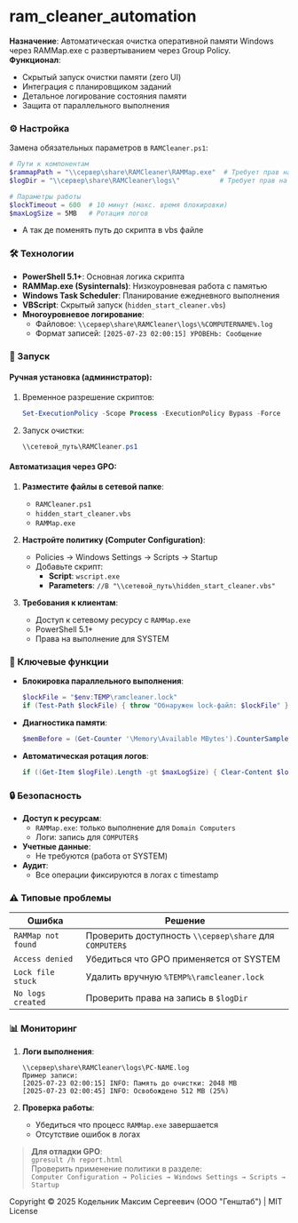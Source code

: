 # ram_cleaner_automation
**Назначение**: Автоматическая очистка оперативной памяти Windows через RAMMap.exe с развертыванием через Group Policy.  
**Функционал**:  
- Скрытый запуск очистки памяти (zero UI)  
- Интеграция с планировщиком заданий  
- Детальное логирование состояния памяти  
- Защита от параллельного выполнения  

### ⚙️ Настройка
Замена обязательных параметров в `RAMCleaner.ps1`:
```powershell
# Пути к компонентам
$rammapPath = "\\сервер\share\RAMCleaner\RAMMap.exe"  # Требует прав на выполнение для SYSTEM
$logDir = "\\сервер\share\RAMCleaner\logs\"          # Требует прав на запись для COMPUTER$

# Параметры работы
$lockTimeout = 600  # 10 минут (макс. время блокировки)
$maxLogSize = 5MB   # Ротация логов
```
- А так де поменять путь до скрипта в vbs файле
### 🛠 Технологии
- **PowerShell 5.1+**: Основная логика скрипта  
- **RAMMap.exe (Sysinternals)**: Низкоуровневая работа с памятью  
- **Windows Task Scheduler**: Планирование ежедневного выполнения  
- **VBScript**: Скрытый запуск (`hidden_start_cleaner.vbs`)  
- **Многоуровневое логирование**:  
  - Файловое: `\\сервер\share\RAMCleaner\logs\%COMPUTERNAME%.log`  
  - Формат записей: `[2025-07-23 02:00:15] УРОВЕНЬ: Сообщение`  

### 🚀 Запуск
#### Ручная установка (администратор):
1. Временное разрешение скриптов:
   ```powershell
   Set-ExecutionPolicy -Scope Process -ExecutionPolicy Bypass -Force
   ```
2. Запуск очистки:
   ```powershell
   \\сетевой_путь\RAMCleaner.ps1
   ```

#### Автоматизация через GPO:
1. **Разместите файлы в сетевой папке**:
   - `RAMCleaner.ps1`  
   - `hidden_start_cleaner.vbs`  
   - `RAMMap.exe`  

2. **Настройте политику (Computer Configuration)**:
   - Policies → Windows Settings → Scripts → Startup  
   - Добавьте скрипт:  
     - **Script**: `wscript.exe`  
     - **Parameters**: `//B "\\сетевой_путь\hidden_start_cleaner.vbs"`  

3. **Требования к клиентам**:
   - Доступ к сетевому ресурсу с `RAMMap.exe`  
   - PowerShell 5.1+  
   - Права на выполнение для SYSTEM  

### 📌 Ключевые функции
- **Блокировка параллельного выполнения**:
  ```powershell
  $lockFile = "$env:TEMP\ramcleaner.lock"
  if (Test-Path $lockFile) { throw "Обнаружен lock-файл: $lockFile" }
  ```
- **Диагностика памяти**:
  ```powershell
  $memBefore = (Get-Counter '\Memory\Available MBytes').CounterSamples[0].CookedValue
  ```
- **Автоматическая ротация логов**:
  ```powershell
  if ((Get-Item $logFile).Length -gt $maxLogSize) { Clear-Content $logFile }
  ```

### 🔒 Безопасность
- **Доступ к ресурсам**:
  - `RAMMap.exe`: только выполнение для `Domain Computers`  
  - Логи: запись для `COMPUTER$`  
- **Учетные данные**:
  - Не требуются (работа от SYSTEM)  
- **Аудит**:
  - Все операции фиксируются в логах с timestamp  

### ⚠️ Типовые проблемы
| Ошибка | Решение |
|--------|---------|
| `RAMMap not found` | Проверить доступность `\\сервер\share` для `COMPUTER$` |
| `Access denied` | Убедиться что GPO применяется от SYSTEM |
| `Lock file stuck` | Удалить вручную `%TEMP%\ramcleaner.lock` |
| `No logs created` | Проверить права на запись в `$logDir` |

### 📊 Мониторинг
1. **Логи выполнения**:
   ```
   \\сервер\share\RAMCleaner\logs\PC-NAME.log
   Пример записи:
   [2025-07-23 02:00:15] INFO: Память до очистки: 2048 MB
   [2025-07-23 02:00:45] INFO: Освобождено 512 MB (25%)
   ```

2. **Проверка работы**:
   - Убедиться что процесс `RAMMap.exe` завершается  
   - Отсутствие ошибок в логах  

> **Для отладки GPO**:  
> `gpresult /h report.html`  
> Проверить применение политики в разделе:  
> `Computer Configuration → Policies → Windows Settings → Scripts → Startup`  

Copyright © 2025 Кодельник Максим Сергеевич (ООО "Генштаб") | MIT License
